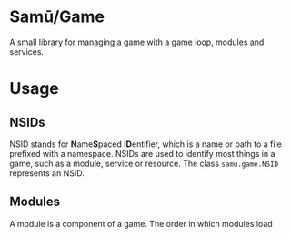 # Samū/Game
A small library for managing a game with a game loop, modules and services.

# Usage

## NSIDs
NSID stands for **N**ame**S**paced **ID**entifier, which is a name or path to a file prefixed with a namespace. NSIDs
are used to identify most things in a game, such as a module, service or resource. The class `samu.game.NSID` represents
an NSID.

## Modules
A module is a component of a game. The order in which modules load
